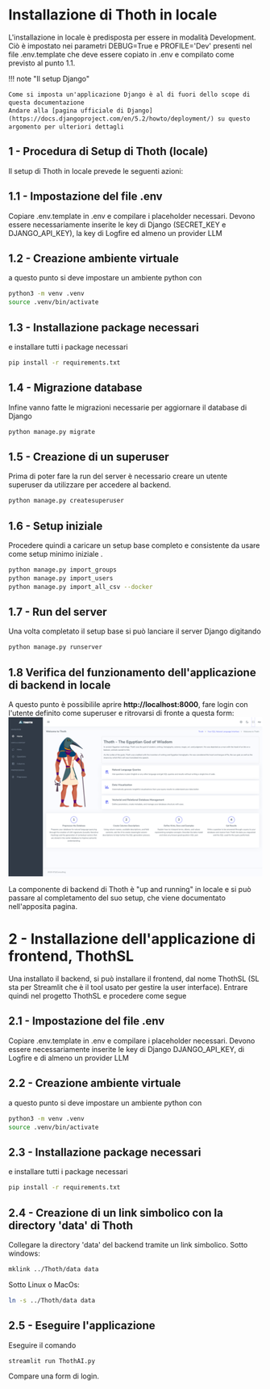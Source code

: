 # Installazione di Thoth in locale
L'installazione in locale è predisposta per essere in modalità Development.
Ciò è impostato nei parametri DEBUG=True e PROFILE='Dev' presenti nel file .env.template che deve essere copiato in .env e compilato come  previsto al punto 1.1.


!!! note "Il setup Django"

    Come si imposta un'applicazione Django è al di fuori dello scope di questa documentazione
    Andare alla [pagina ufficiale di Django](https://docs.djangoproject.com/en/5.2/howto/deployment/) su questo argomento per ulteriori dettagli

## 1 - Procedura di Setup di Thoth (locale)
Il setup di Thoth in locale prevede le seguenti azioni:

## 1.1 - Impostazione del file .env
Copiare .env.template in .env e compilare i placeholder necessari. 
Devono essere necessariamente inserite le key di Django (SECRET_KEY e DJANGO_API_KEY), la key di Logfire ed almeno un provider LLM

## 1.2 - Creazione ambiente virtuale
a questo punto si deve impostare un ambiente python con 
``` bash
python3 -m venv .venv
source .venv/bin/activate
```

## 1.3 - Installazione package necessari
e installare tutti i package necessari
```bash
pip install -r requirements.txt
```

## 1.4 - Migrazione database
Infine vanno fatte le migrazioni necessarie per aggiornare il database di Django
```bash
python manage.py migrate
```

## 1.5 - Creazione di un superuser
Prima di poter fare la run del server è necessario creare un utente superuser da utilizzare per accedere al backend.
```bash
python manage.py createsuperuser
```

##  1.6 - Setup iniziale
Procedere quindi a caricare un setup base completo e consistente da usare come setup minimo iniziale .
```bash
python manage.py import_groups
python manage.py import_users
python manage.py import_all_csv --docker
```

## 1.7 - Run del server
Una volta completato il setup base si può lanciare il server Django digitando
```bash
python manage.py runserver
```

## 1.8 Verifica del funzionamento dell'applicazione di backend in locale
A questo punto è possibilile aprire **http://localhost:8000**, fare login con l'utente definito come superuser e ritrovarsi di fronte a questa form:
![screenshot-01](../assets/screenshot-01.png)

La componente di backend di Thoth è "up and running" in locale e si può passare al completamento del suo setup, che viene documentato nell'apposita pagina.

# 2 - Installazione dell'applicazione di frontend, ThothSL
Una installato il backend, si può installare il frontend, dal nome ThothSL (SL sta per Streamlit che è il tool usato per gestire la user interface). Entrare quindi nel progetto ThothSL e procedere come segue

## 2.1 - Impostazione del file .env
Copiare .env.template in .env e compilare i placeholder necessari. 
Devono essere necessariamente inserite le key di Django DJANGO_API_KEY, di Logfire e di almeno un provider LLM

## 2.2 - Creazione ambiente virtuale
a questo punto si deve impostare un ambiente python con 
``` bash
python3 -m venv .venv
source .venv/bin/activate
```

## 2.3 - Installazione package necessari
e installare tutti i package necessari
```bash
pip install -r requirements.txt
```

## 2.4 - Creazione di un link simbolico con la directory 'data' di Thoth
Collegare la directory 'data' del backend tramite un link simbolico. 
 Sotto windows:
```bash
mklink ../Thoth/data data
```

Sotto Linux o MacOs:
```bash
ln -s ../Thoth/data data
```

## 2.5 - Eseguire l'applicazione
Eseguire il comando
```bash
streamlit run ThothAI.py
```
Compare una form di login. 

